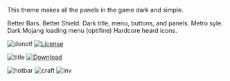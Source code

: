 This theme makes all the panels in the game dark and simple.



Better Bars.
Better Shield.
Dark title, menu, buttons, and panels.
Metro syle.
Dark Mojang loading menu (optifine)
Hardcore heard icons.

<p align="center">
  
![donot!](https://user-images.githubusercontent.com/86705400/147934794-ae4f8c18-b4c1-472c-9e1c-62b29f9af5da.png)
[![License](https://user-images.githubusercontent.com/86705400/147939972-bb1926b8-3a7b-44c5-80a5-d430db3805d7.png)](https://github.com/emrah4451/simple-dark/blob/main/LICENSE)
  
![title](https://user-images.githubusercontent.com/86705400/147935742-7945ca38-5562-480e-b6c7-495d4a10d7d2.png)
[![Download](https://user-images.githubusercontent.com/86705400/147940421-ca8e2fa1-7194-4060-bfb0-a9b6f61f885d.png)](https://github.com/emrah4451/simple-dark/releases)
  
  
![hotbar](https://user-images.githubusercontent.com/86705400/147935824-09019297-f731-4d48-829c-85c4d0f65d6b.png)
![craft](https://user-images.githubusercontent.com/86705400/147935746-1f1434f2-2373-4c59-b00c-d5291cb9e45b.png)
![inv](https://user-images.githubusercontent.com/86705400/147935749-a6311b78-30f0-4b35-9534-6a6a7269f45c.png)
</p>

